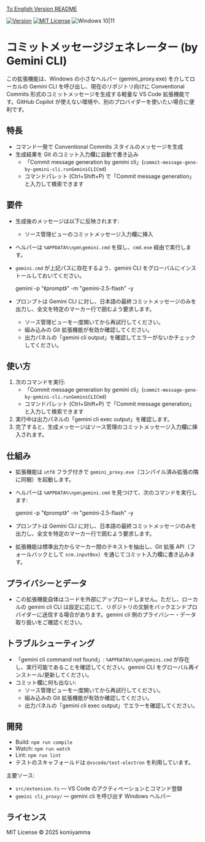 [To English Version README](README.md)

[![Version](https://img.shields.io/badge/version-v0.1.5-4094ff.svg)](https://marketplace.visualstudio.com/items?itemName=komiyamma.commit-message-gene-by-gemini-cli)
[![MIT License](https://img.shields.io/badge/license-MIT-blue.svg?style=flat)](LICENSE)
![Windows 10|11](https://img.shields.io/badge/Windows-_10_|_11-6479ff.svg?logo=windows&logoColor=white)


# コミットメッセージジェネレーター (by Gemini CLI)

この拡張機能は、Windows の小さなヘルパー (gemini_proxy.exe) を介してローカルの Gemini CLI を呼び出し、現在のリポジトリ向けに Conventional Commits 形式のコミットメッセージを生成する軽量な VS Code 拡張機能です。GitHub Copilot が使えない環境や、別のプロバイダーを使いたい場合に便利です。

## 特長

- コマンド一発で Conventional Commits スタイルのメッセージを生成
- 生成結果を Git のコミット入力欄に自動で書き込み
  - 「Commit message generation by gemini cli」(`commit-message-gene-by-gemini-cli.runGeminiCLICmd`)
  - コマンドパレット (Ctrl+Shift+P) で「Commit message generation」と入力して検索できます

## 要件

- 生成後のメッセージは以下に反映されます:
  - ソース管理ビューのコミットメッセージ入力欄に挿入

- ヘルパーは `%APPDATA%\npm\gemini.cmd` を探し、`cmd.exe` 経由で実行します。
- `gemini.cmd` が上記パスに存在するよう、gemini CLI をグローバルにインストールしておいてください。

  gemini -p "《prompt》" -m "gemini-2.5-flash" -y

- プロンプトは Gemini CLI に対し、日本語の最終コミットメッセージのみを出力し、全文を特定のマーカー行で囲むよう要求します。
  - ソース管理ビューを一度開いてから再試行してください。
  - 組み込みの Git 拡張機能が有効か確認してください。
  - 出力パネルの「gemini cli output」を確認してエラーがないかチェックしてください。

## 使い方

1. 次のコマンドを実行:
   - 「Commit message generation by gemini cli」(`commit-message-gene-by-gemini-cli.runGeminiCLICmd`)
   - コマンドパレット (Ctrl+Shift+P) で「Commit message generation」と入力して検索できます
2. 実行中は出力パネルの「gemini cli exec output」を確認します。
3. 完了すると、生成メッセージはソース管理のコミットメッセージ入力欄に挿入されます。

## 仕組み

- 拡張機能は `utf8` フラグ付きで `gemini_proxy.exe`（コンパイル済み拡張の隣に同梱）を起動します。
- ヘルパーは `%APPDATA%\npm\gemini.cmd` を見つけて、次のコマンドを実行します:

  gemini -p "《prompt》" -m "gemini-2.5-flash" -y

- プロンプトは Gemini CLI に対し、日本語の最終コミットメッセージのみを出力し、全文を特定のマーカー行で囲むよう要求します。
- 拡張機能は標準出力からマーカー間のテキストを抽出し、Git 拡張 API（フォールバックとして `scm.inputBox`）を通じてコミット入力欄に書き込みます。

## プライバシーとデータ

- この拡張機能自体はコードを外部にアップロードしません。ただし、ローカルの gemini cli CLI は設定に応じて、リポジトリの文脈をバックエンドプロバイダーに送信する場合があります。gemini cli 側のプライバシー・データ取り扱いをご確認ください。

## トラブルシューティング

- 「gemini cli command not found」: `%APPDATA%\npm\gemini.cmd` が存在し、実行可能であることを確認してください。gemini CLI をグローバル再インストール/更新してください。
- コミット欄に何も出ない:
  - ソース管理ビューを一度開いてから再試行してください。
  - 組み込みの Git 拡張機能が有効か確認してください。
  - 出力パネルの「gemini cli exec output」でエラーを確認してください。


## 開発

- Build: `npm run compile`
- Watch: `npm run watch`
- Lint: `npm run lint`
- テストのスキャフォールドは `@vscode/test-electron` を利用しています。

主要ソース:

- `src/extension.ts` — VS Code のアクティベーションとコマンド登録
- `gemini cli_proxy/` — gemini cli を呼び出す Windows ヘルパー

## ライセンス

MIT License © 2025 komiyamma
